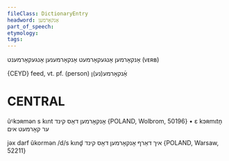 ```yaml
---
fileClass: DictionaryEntry
headword: אָנקאָרמען
part_of_speech: 
etymology: 
tags: 
---
```

אָנקאָרמען
אָנגעקאָרמעט
אָנקאָרמענען
אָנגעקאָרמענט
(ᴠᴇʀʙ) 

{CEYD}
feed, vt. pf. (person) אָ֜נקאָרמע(נע)ן

CENTRAL
========

ũᵑkɔʀmən s kɩnt אָנקאָרמען דאָס קינד {POLAND, Wolbrom, 50196}
	•	ɛ kɔʀmɩtn̩ ער קאָרמעט אים

jəx darf ũkormən /d/s kɩnd̥ איך דאַרף אָנקאָרמען דאָס קינד {POLAND, Warsaw, 52211}

